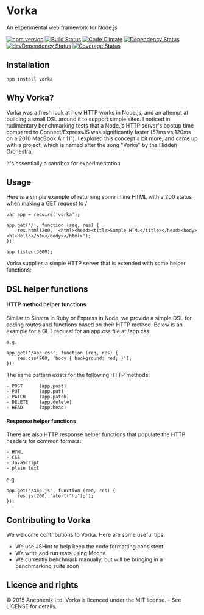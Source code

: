Vorka
===

An experimental web framework for Node.js

[![npm version](https://badge.fury.io/js/vorka.svg)](http://badge.fury.io/js/vorka)
[![Build Status](https://travis-ci.org/anephenix/vorka.svg?branch=master)](https://travis-ci.org/anephenix/vorka)
[![Code Climate](https://codeclimate.com/github/anephenix/vorka/badges/gpa.svg)](https://codeclimate.com/github/anephenix/vorka)
[![Dependency Status](https://david-dm.org/anephenix/vorka.svg)](https://david-dm.org/anephenix/vorka)
[![devDependency Status](https://david-dm.org/anephenix/vorka/dev-status.svg)](https://david-dm.org/anephenix/vorka#info=devDependencies)
[![Coverage Status](https://coveralls.io/repos/anephenix/vorka/badge.svg?branch=master&service=github)](https://coveralls.io/github/anephenix/vorka?branch=master)

Installation
---

    npm install vorka

Why Vorka?
---

Vorka was a fresh look at how HTTP works in Node.js, and an attempt at building a small DSL around it to support simple sites. I noticed in rudimentary benchmarking tests that a Node.js HTTP server's bootup time compared to Connect/ExpressJS was significantly faster (57ms vs 120ms on a 2010 MacBook Air 11"). I explored this concept a bit more, and came up with a project, which is named after the song "Vorka" by the Hidden Orchestra.

It's essentially a sandbox for experimentation.

Usage
---

Here is a simple example of returning some inline HTML with a 200 status when making a GET request to /

	var app = require('vorka');

	app.get('/', function (req, res) {
		res.html(200, '<html><head><title>Sample HTML</title></head><body><h1>Hello</h1></body></html>');
	});

	app.listen(3000);

Vorka supplies a simple HTTP server that is extended with some helper functions:

DSL helper functions
---

#### HTTP method helper functions

Similar to Sinatra in Ruby or Express in Node, we provide a simple DSL for adding routes and functions based on their HTTP method. Below is an example for a GET request for an app.css file at /app.css

    e.g.

    app.get('/app.css', function (req, res) {
    	res.css(200, 'body { background: red; }');
    });

The same pattern exists for the following HTTP methods:

	- POST 		(app.post)
	- PUT 		(app.put)
	- PATCH		(app.patch)
	- DELETE 	(app.delete)
	- HEAD 		(app.head)

#### Response helper functions

There are also HTTP response helper functions that populate the HTTP headers for common formats:

	- HTML
	- CSS
	- JavaScript
	- plain text

e.g.

	app.get('/app.js', function (req, res) {
		res.js(200, 'alert("hi");');
	});


Contributing to Vorka
---

We welcome contributions to Vorka. Here are some useful tips:

- We use JSHint to help keep the code formatting consistent
- We write and run tests using Mocha
- We currently benchmark manually, but will be bringing in a benchmarking suite soon

Licence and rights
---

&copy; 2015 Anephenix Ltd. Vorka is licenced under the MIT license. - See LICENSE for details.